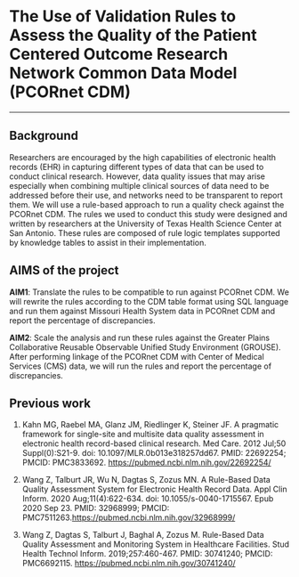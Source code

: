 # The Use of Validation Rules to Assess the Quality of the Patient Centered Outcome Research Network  Common Data Model (PCORnet CDM)
---
## Background
Researchers are encouraged by the high capabilities of electronic health records (EHR) in capturing different types of data that can be used to conduct clinical research. However, data quality issues that may arise especially when combining multiple clinical sources of data need to be addressed before their use, and networks need to be transparent to report them. We will use a rule-based approach to run a quality check against the PCORnet CDM. The rules we used to conduct this study were designed and written by researchers at the University of Texas Health Science Center at San Antonio. These rules are composed of rule logic templates supported by knowledge tables to assist in their implementation.

## AIMS of the project 
**AIM1**: Translate the rules to be compatible to run against PCORnet CDM. We will rewrite the rules according to the CDM table format using SQL language and run them against Missouri Health System data in PCORnet CDM and report the percentage of discrepancies.

**AIM2**:  Scale the analysis and run these rules against the Greater Plains Collaborative Reusable Observable Unified Study Environment (GROUSE). After performing linkage of the PCORnet CDM  with Center of Medical Services (CMS) data, we will run the rules and report the percentage of discrepancies.

## Previous work
1) Kahn MG, Raebel MA, Glanz JM, Riedlinger K, Steiner JF. A pragmatic framework for single-site and multisite data quality assessment in electronic health record-based clinical research. Med Care. 2012 Jul;50 Suppl(0):S21-9. doi: 10.1097/MLR.0b013e318257dd67. PMID: 22692254; PMCID: PMC3833692.
<https://pubmed.ncbi.nlm.nih.gov/22692254/>

2) Wang Z, Talburt JR, Wu N, Dagtas S, Zozus MN. A Rule-Based Data Quality Assessment System for Electronic Health Record Data. Appl Clin Inform. 2020 Aug;11(4):622-634. doi: 10.1055/s-0040-1715567. Epub 2020 Sep 23. PMID: 32968999; PMCID: PMC7511263.<https://pubmed.ncbi.nlm.nih.gov/32968999/>

3) Wang Z, Dagtas S, Talburt J, Baghal A, Zozus M. Rule-Based Data Quality Assessment and Monitoring System in Healthcare Facilities. Stud Health Technol Inform. 2019;257:460-467. PMID: 30741240; PMCID: PMC6692115.
<https://pubmed.ncbi.nlm.nih.gov/30741240/>
